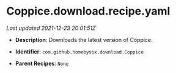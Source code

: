 # Coppice.download.recipe.yaml

_Last updated 2021-12-23 20:01:51Z_

- **Description**: Downloads the latest version of Coppice.

- **Identifier**: `com.github.homebysix.download.Coppice`

- **Parent Recipes**: `None`

